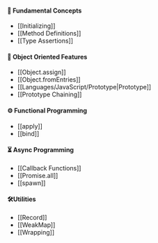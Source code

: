 #### 🍅 Fundamental Concepts
- [[Initializing]]
- [[Method Definitions]]
- [[Type Assertions]]

#### 🧩 Object Oriented Features
- [[Object.assign]]
- [[Object.fromEntries]]
- [[Languages/JavaScript/Prototype|Prototype]]
- [[Prototype Chaining]]

#### ⚙️ Functional Programming
- [[apply]]
- [[bind]]

#### ⏳ Async Programming
- [[Callback Functions]]
- [[Promise.all]]
- [[spawn]]

#### 🛠️Utilities
- [[Record]]
- [[WeakMap]]
- [[Wrapping]]